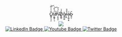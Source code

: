 <div id="header" align="center">
  <p>C̷̻̥̥̖͔̠̅̓̈̀̿͝M̸̨̱̳̟̦̘̓́̀̌̚͝Ņ̴̛̭͓̯̩̏̍́̍̅D̸̨̳̲̹̏̽̔g̴̞̼͚͒r̶̨͚͛̑̂̐ä̴͎̯̼̼͙̭́b̷͈͈͕̎ </p>
  <img src="https://media4.giphy.com/media/YRKbj1avik4oS1uY3O/giphy.gif"/>
</div>
<div id="badges" align="center">
  <a href="your-linkedin-URL">
    <img src="https://img.shields.io/badge/LinkedIn-blue?style=for-the-badge&logo=linkedin&logoColor=white" alt="LinkedIn Badge"/>
  </a>
  <a href="your-youtube-URL">
    <img src="https://img.shields.io/badge/YouTube-red?style=for-the-badge&logo=youtube&logoColor=white" alt="Youtube Badge"/>
  </a>
  <a href="twitter.com/CodingGrab">
    <img src="https://img.shields.io/badge/Twitter-blue?style=for-the-badge&logo=twitter&logoColor=white" alt="Twitter Badge"/>
  </a>
  
</div>
<div align="center">
  <img src="https://komarev.com/ghpvc/?username=CmndGrabe&style=flat-square&color=blue" alt=""/>
  </div>

